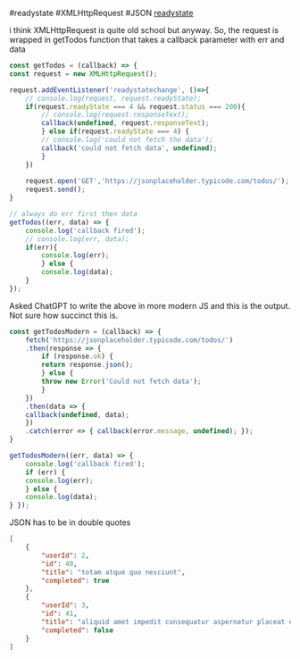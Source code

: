#readystate #XMLHttpRequest #JSON
[readystate](https://developer.mozilla.org/en-US/docs/Web/API/XMLHttpRequest/readyState)

i think XMLHttpRequest is quite old school but anyway. 
So, the request is wrapped in getTodos function that takes a callback parameter with err and data
```js
const getTodos = (callback) => {
const request = new XMLHttpRequest();

request.addEventListener('readystatechange', ()=>{
	// console.log(request, request.readyState);
	if(request.readyState === 4 && request.status === 200){
		// console.log(request.responseText);
		callback(undefined, request.responseText);
		} else if(request.readyState === 4) {
		// console.log('could not fetch the data');
		callback('could not fetch data', undefined);
		}
	})
	
	request.open('GET','https://jsonplaceholder.typicode.com/todos/');
	request.send();
}

// always do err first then data
getTodos((err, data) => {
	console.log('callback fired');
	// console.log(err, data);
	if(err){
		console.log(err);
		} else {
		console.log(data);
	}
});
```

Asked ChatGPT to write the above in more modern JS and this is the output. Not sure how succinct this is.
```js
const getTodosModern = (callback) => {
	fetch('https://jsonplaceholder.typicode.com/todos/')
	.then(response => {
		if (response.ok) {
		return response.json();
		} else {
		throw new Error('Could not fetch data');
		} 
	})
	.then(data => {
	callback(undefined, data);
	})
	.catch(error => { callback(error.message, undefined); });
}

getTodosModern((err, data) => {
	console.log('callback fired');
	if (err) {
	console.log(err);
	} else {
	console.log(data);
} });
```

JSON has to be in double quotes
```json
[
	{
		"userId": 2,
		"id": 40,
		"title": "totam atque quo nesciunt",
		"completed": true
	},
	{
		"userId": 3,
		"id": 41,
		"title": "aliquid amet impedit consequatur aspernatur placeat eaque fugiat suscipit",
		"completed": false
	}
]
```
